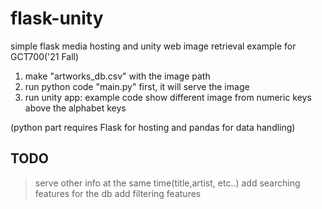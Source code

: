 # flask-unity
simple flask media hosting and unity web image retrieval example for GCT700('21 Fall)

1. make "artworks_db.csv" with the image path
2. run python code "main.py" first, it will serve the image
3. run unity app: example code show different image from numeric keys above the alphabet keys

(python part requires Flask for hosting and pandas for data handling)

## TODO
> serve other info at the same time(title,artist, etc..)
> add searching features for the db
> add filtering features
